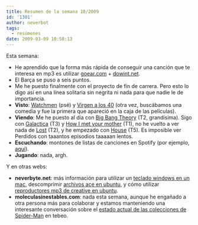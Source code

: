 ```yaml
---
title: Resumen de la semana 10/2009
id: '1301'
author: neverbot
tags:
  - resúmenes
date: 2009-03-09 10:58:13
---
```


Esta semana:

*   He aprendido que la forma más rápida de conseguir una canción que te interesa en mp3 es utilizar [goear.com](http://www.goear.com/index.php) + [dowint.net](http://dowint.net/).
*   El Barça se puso a seis puntos.
*   Me he puesto finalmente con el proyecto de fin de carrera. Pero esto lo digo así en una línea solitaria sin negrita ni nada para que nadie le de importancia.
*   **Visto**: [Watchmen](/watchmen-otro-post-mas-de-los-millones-que-vereis-esta-semana/) (psé) y [Virgen a los 40](http://www.imdb.com/title/tt0405422/) (otra vez, buscábamos una comedia y fue la primera que apareció en la caja de las películas).
*   **Viendo**: Me he puesto al día con [Big Bang Theory](http://www.tv.com/the-big-bang-theory/show/58056/summary.html) (T2, grandísima). Sigo con [Galactica](http://www.tv.com/battlestar-galactica-2003/show/23557/summary.html) (T3) y [How I met your mother](http://www.tv.com/how-i-met-your-mother/show/33700/summary.html) (T1), no he vuelto a ver nada de [Lost](http://www.tv.com/lost/show/24313/summary.html) (T2), y he empezado con [House](http://www.tv.com/house/show/22374/summary.html) (T5). Es imposible ver Perdidos con taaantos episodios taaaaan lentos.
*   **Escuchando**: montones de listas de canciones en Spotify (por ejemplo, [aquí](http://spotifyplaylists.co.uk/)).
*   **Jugando**: nada, argh.

Y en otras webs:

*   **neverbyte.net**: más información para utilizar un [teclado windows en un mac](http://www.neverbyte.net/archivo/mapear-correctamente-las-teclas-de-navegacion-en-la-terminalapp-de-os-x/), descomprimir [archivos ace en ubuntu](http://www.neverbyte.net/archivo/ubuntu-como-descomprimir-archivos-ace/), y cómo utilizar [reproductores mp3 de creative en ubuntu](http://www.neverbyte.net/archivo/ubuntu-como-sincronizar-reproductores-creative-zen-nomad-etc/).
*   **moleculasinestables.com**: nada esta semana, aunque he engañado a otra persona más para colaborar y estamos manteniendo una interesante conversación sobre el [estado actual de las colecciones de Spider-Man](http://www.moleculasinestables.com/archivo/vinetas-clasicas/) en tebeo.
